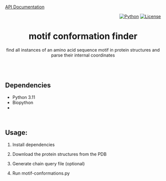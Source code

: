 
<br>

[API Documentation](https://motif-conformation-finder.readthedocs.io/en/latest/)
<div align = right>
  
[![Python](https://img.shields.io/badge/Python-3.11-informational?style=flat-square&logo=appveyor)](https://www.python.org/)
[![License](https://img.shields.io/github/license/falategan/motif-conformation-finder?style=flat-square)](/LICENCE)

</div>

<div align = center>
  
# motif conformation finder
find all instances of an amino acid sequence motif in protein structures and parse their internal coordinates
  
</div>


<br>

<br>

## Dependencies
- Python 3.11
- Biopython 
- 


<br>

## Usage:

 1. Install dependencies

 2. Download the protein structures from the PDB

 3. Generate chain query file (optional)

 4. Run motif-conformations.py


 


